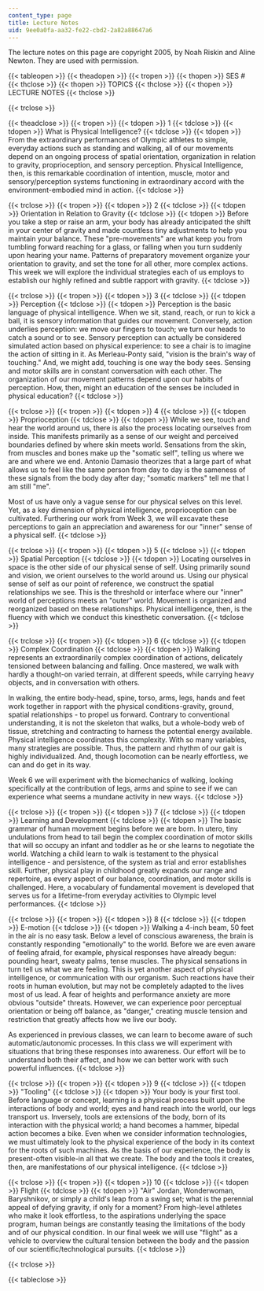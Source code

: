 ```yaml
---
content_type: page
title: Lecture Notes
uid: 9ee0a0fa-aa32-fe22-cbd2-2a82a88647a6
---
```


The lecture notes on this page are copyright 2005, by Noah Riskin and Aline Newton. They are used with permission.

{{< tableopen >}}
{{< theadopen >}}
{{< tropen >}}
{{< thopen >}}
SES #
{{< thclose >}}
{{< thopen >}}
TOPICS
{{< thclose >}}
{{< thopen >}}
LECTURE NOTES
{{< thclose >}}

{{< trclose >}}

{{< theadclose >}}
{{< tropen >}}
{{< tdopen >}}
1
{{< tdclose >}}
{{< tdopen >}}
What is Physical Intelligence?
{{< tdclose >}}
{{< tdopen >}}
From the extraordinary performances of Olympic athletes to simple, everyday actions such as standing and walking, all of our movements depend on an ongoing process of spatial orientation, organization in relation to gravity, proprioception, and sensory perception. Physical Intelligence, then, is this remarkable coordination of intention, muscle, motor and sensory/perception systems functioning in extraordinary accord with the environment-embodied mind in action.
{{< tdclose >}}

{{< trclose >}}
{{< tropen >}}
{{< tdopen >}}
2
{{< tdclose >}}
{{< tdopen >}}
Orientation in Relation to Gravity
{{< tdclose >}}
{{< tdopen >}}
Before you take a step or raise an arm, your body has already anticipated the shift in your center of gravity and made countless tiny adjustments to help you maintain your balance. These "pre-movements" are what keep you from tumbling forward reaching for a glass, or falling when you turn suddenly upon hearing your name. Patterns of preparatory movement organize your orientation to gravity, and set the tone for all other, more complex actions. This week we will explore the individual strategies each of us employs to establish our highly refined and subtle rapport with gravity.
{{< tdclose >}}

{{< trclose >}}
{{< tropen >}}
{{< tdopen >}}
3
{{< tdclose >}}
{{< tdopen >}}
Perception
{{< tdclose >}}
{{< tdopen >}}
Perception is the basic language of physical intelligence. When we sit, stand, reach, or run to kick a ball, it is sensory information that guides our movement. Conversely, action underlies perception: we move our fingers to touch; we turn our heads to catch a sound or to see. Sensory perception can actually be considered simulated action based on physical experience: to see a chair is to imagine the action of sitting in it. As Merleau-Ponty said, "vision is the brain's way of touching." And, we might add, touching is one way the body sees. Sensing and motor skills are in constant conversation with each other. The organization of our movement patterns depend upon our habits of perception. How, then, might an education of the senses be included in physical education?
{{< tdclose >}}

{{< trclose >}}
{{< tropen >}}
{{< tdopen >}}
4
{{< tdclose >}}
{{< tdopen >}}
Proprioception
{{< tdclose >}}
{{< tdopen >}}
While we see, touch and hear the world around us, there is also the process locating ourselves from inside. This manifests primarily as a sense of our weight and perceived boundaries defined by where skin meets world. Sensations from the skin, from muscles and bones make up the "somatic self", telling us where we are and where we end. Antonio Damasio theorizes that a large part of what allows us to feel like the same person from day to day is the sameness of these signals from the body day after day; "somatic markers" tell me that I am still "me".  
  
Most of us have only a vague sense for our physical selves on this level. Yet, as a key dimension of physical intelligence, proprioception can be cultivated. Furthering our work from Week 3, we will excavate these perceptions to gain an appreciation and awareness for our "inner" sense of a physical self.
{{< tdclose >}}

{{< trclose >}}
{{< tropen >}}
{{< tdopen >}}
5
{{< tdclose >}}
{{< tdopen >}}
Spatial Perception
{{< tdclose >}}
{{< tdopen >}}
Locating ourselves in space is the other side of our physical sense of self. Using primarily sound and vision, we orient ourselves to the world around us. Using our physical sense of self as our point of reference, we construct the spatial relationships we see. This is the threshold or interface where our "inner" world of perceptions meets an "outer" world. Movement is organized and reorganized based on these relationships. Physical intelligence, then, is the fluency with which we conduct this kinesthetic conversation.
{{< tdclose >}}

{{< trclose >}}
{{< tropen >}}
{{< tdopen >}}
6
{{< tdclose >}}
{{< tdopen >}}
Complex Coordination
{{< tdclose >}}
{{< tdopen >}}
Walking represents an extraordinarily complex coordination of actions, delicately tensioned between balancing and falling. Once mastered, we walk with hardly a thought-on varied terrain, at different speeds, while carrying heavy objects, and in conversation with others.  
  
In walking, the entire body-head, spine, torso, arms, legs, hands and feet work together in rapport with the physical conditions-gravity, ground, spatial relationships - to propel us forward. Contrary to conventional understanding, it is not the skeleton that walks, but a whole-body web of tissue, stretching and contracting to harness the potential energy available. Physical intelligence coordinates this complexity. With so many variables, many strategies are possible. Thus, the pattern and rhythm of our gait is highly individualized. And, though locomotion can be nearly effortless, we can and do get in its way.  
  
Week 6 we will experiment with the biomechanics of walking, looking specifically at the contribution of legs, arms and spine to see if we can experience what seems a mundane activity in new ways.
{{< tdclose >}}

{{< trclose >}}
{{< tropen >}}
{{< tdopen >}}
7
{{< tdclose >}}
{{< tdopen >}}
Learning and Development
{{< tdclose >}}
{{< tdopen >}}
The basic grammar of human movement begins before we are born. In utero, tiny undulations from head to tail begin the complex coordination of motor skills that will so occupy an infant and toddler as he or she learns to negotiate the world. Watching a child learn to walk is testament to the physical intelligence - and persistence, of the system as trial and error establishes skill. Further, physical play in childhood greatly expands our range and repertoire, as every aspect of our balance, coordination, and motor skills is challenged. Here, a vocabulary of fundamental movement is developed that serves us for a lifetime-from everyday activities to Olympic level performances.
{{< tdclose >}}

{{< trclose >}}
{{< tropen >}}
{{< tdopen >}}
8
{{< tdclose >}}
{{< tdopen >}}
E-motion
{{< tdclose >}}
{{< tdopen >}}
Walking a 4-inch beam, 50 feet in the air is no easy task. Below a level of conscious awareness, the brain is constantly responding "emotionally" to the world. Before we are even aware of feeling afraid, for example, physical responses have already begun: pounding heart, sweaty palms, tense muscles. The physical sensations in turn tell us what we are feeling. This is yet another aspect of physical intelligence, or communication with our organism. Such reactions have their roots in human evolution, but may not be completely adapted to the lives most of us lead. A fear of heights and performance anxiety are more obvious "outside" threats. However, we can experience poor perceptual orientation or being off balance, as "danger," creating muscle tension and restriction that greatly affects how we live our body.  
  
As experienced in previous classes, we can learn to become aware of such automatic/autonomic processes. In this class we will experiment with situations that bring these responses into awareness. Our effort will be to understand both their affect, and how we can better work with such powerful influences.
{{< tdclose >}}

{{< trclose >}}
{{< tropen >}}
{{< tdopen >}}
9
{{< tdclose >}}
{{< tdopen >}}
"Tooling"
{{< tdclose >}}
{{< tdopen >}}
Your body is your first tool. Before language or concept, learning is a physical process built upon the interactions of body and world; eyes and hand reach into the world, our legs transport us. Inversely, tools are extensions of the body, born of its interaction with the physical world; a hand becomes a hammer, bipedal action becomes a bike. Even when we consider information technologies, we must ultimately look to the physical experience of the body in its context for the roots of such machines. As the basis of our experience, the body is present-often visible-in all that we create. The body and the tools it creates, then, are manifestations of our physical intelligence.
{{< tdclose >}}

{{< trclose >}}
{{< tropen >}}
{{< tdopen >}}
10
{{< tdclose >}}
{{< tdopen >}}
Flight
{{< tdclose >}}
{{< tdopen >}}
"Air" Jordan, Wonderwoman, Baryshnikov, or simply a child's leap from a swing set; what is the perennial appeal of defying gravity, if only for a moment? From high-level athletes who make it look effortless, to the aspirations underlying the space program, human beings are constantly teasing the limitations of the body and of our physical condition. In our final week we will use "flight" as a vehicle to overview the cultural tension between the body and the passion of our scientific/technological pursuits.
{{< tdclose >}}

{{< trclose >}}

{{< tableclose >}}